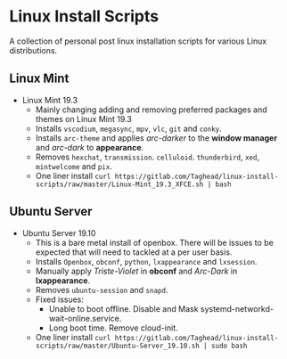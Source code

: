 # Linux Install Scripts
A collection of personal post linux installation scripts for various Linux distributions.

## Linux Mint
- Linux Mint 19.3
    - Mainly changing adding and removing preferred packages and themes on Linux Mint 19.3
    - Installs `vscodium`, `megasync`, `mpv`, `vlc`, `git` and `conky`.
    - Installs `arc-theme` and applies *arc-darker* to the __window manager__ and *arc-dark* to __appearance__.
    - Removes `hexchat`, `transmission`. `celluloid`. `thunderbird`, `xed`, `mintwelcome` and `pix`.
    - One liner install ```curl https://gitlab.com/Taghead/linux-install-scripts/raw/master/Linux-Mint_19.3_XFCE.sh | bash```
    
## Ubuntu Server
- Ubuntu Server 19.10
    - This is a bare metal install of openbox. There will be issues to be expected that will need to tackled at a per user basis.
    - Installs `Openbox`, `obconf`, `python`, `lxappearance` and `lxsession`.
    - Manually apply *Triste-Violet* in __obconf__ and *Arc-Dark* in __lxappearance__.
    - Removes `ubuntu-session` and `snapd`.
    - Fixed issues:
        - Unable to boot offline. Disable and Mask systemd-networkd-wait-online.service.
        - Long boot time. Remove cloud-init.
    - One liner install ```curl https://gitlab.com/Taghead/linux-install-scripts/raw/master/Ubuntu-Server_19.10.sh | sudo bash```
